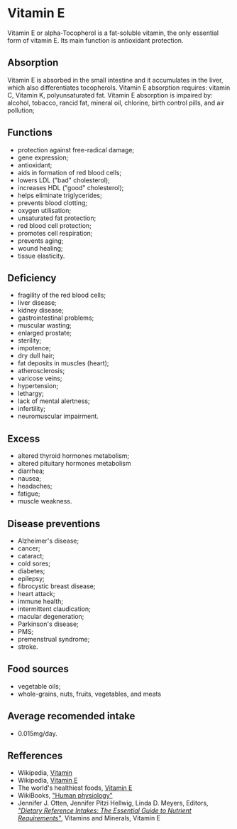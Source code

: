 # Vitamin E
Vitamin E or alpha-Tocopherol is a fat-soluble vitamin, the only essential form of vitamin E. Its main function is antioxidant protection.

## Absorption
Vitamin E is absorbed in the small intestine and it accumulates in the liver, which also differentiates tocopherols.
Vitamin E absorption requires: vitamin C, Vitamin K, polyunsaturated fat.
Vitamin E absorption is impaired by: alcohol, tobacco, rancid fat, mineral oil, chlorine, birth control pills, and air pollution;

## Functions
- protection against free-radical damage;
- gene expression;
- antioxidant;
- aids in formation of red blood cells;
- lowers LDL ("bad" cholesterol);
- increases HDL ("good" cholesterol);
- helps eliminate triglycerides;
- prevents blood clotting;
- oxygen utilisation;
- unsaturated fat protection;
- red blood cell protection;
- promotes cell respiration;
- prevents aging;
- wound healing;
- tissue elasticity.

## Deficiency
- fragility of the red blood cells;
- liver disease;
- kidney disease;
- gastrointestinal problems;
- muscular wasting;
- enlarged prostate;
- sterility;
- impotence;
- dry dull hair;
- fat deposits in muscles (heart);
- atherosclerosis;
- varicose veins;
- hypertension;
- lethargy;
- lack of mental alertness;
- infertility;
- neuromuscular impairment. 

## Excess
- altered thyroid hormones metabolism;
- altered pituitary hormones metabolism
- diarrhea;
- nausea;
- headaches;
- fatigue;
- muscle weakness.

## Disease preventions
- Alzheimer's disease;
- cancer;
- cataract;
- cold sores;
- diabetes;
- epilepsy;
- fibrocystic breast disease;
- heart attack;
- immune health;
- intermittent claudication;
- macular degeneration;
- Parkinson's disease;
- PMS;
- premenstrual syndrome;
- stroke.

## Food sources
- vegetable oils;
- whole-grains, nuts, fruits, vegetables, and meats

## Average recomended intake
- 0.015mg/day.

## Refferences
- Wikipedia, [Vitamin](https://en.wikipedia.org/wiki/Vitamin)
- Wikipedia, [Vitamin E](https://en.wikipedia.org/wiki/Vitamin_E)
- The world's healthiest foods, [Vitamin E](http://www.whfoods.com/genpage.php?tname=nutrient&dbid=111)
- WikiBooks, ["Human physiology"](https://en.wikibooks.org/wiki/Human_Physiology/Nutrition#Vitamins)
- Jennifer J. Otten, Jennifer Pitzi Hellwig, Linda D. Meyers, Editors, [_"Dietary Reference Intakes: The Essential Guide to Nutrient Requirements"_](https://www.amazon.com/Dietary-Reference-Intakes-Essential-Requirements/dp/0309157420), Vitamins and Minerals, Vitamin E